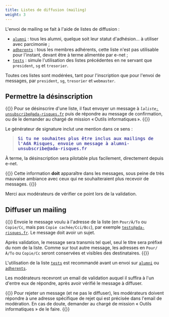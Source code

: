 ```yaml
---
title: Listes de diffusion (mailing)
weight: 3
---
```


L'envoi de mailing se fait à l'aide de listes de diffusion :

- [`alumni`](mailto:alumni@ada-risques.fr) : tous les alumni, quelque soit leur statut d'adhésion... à utiliser avec parcimonie ;
- [`adherents`](mailto:adherents@ada-risques.fr) : tous les membres adhérents, cette liste n'est pas utilisable pour l'instant, devant être à terme alimentée par <a class="app-name">e-net</a> ;
- [`tests`](mailto:tests@ada-risques.fr) : simule l'utilisation des listes précédentes en ne servant que `president`, `sg` et `tresorier`.

Toutes ces listes sont modérées, tant pour l'inscription que pour l'envoi de messages, par `president`, `sg`, `tresorier` et `webmaster`.

## Permettre la désinscription

{{<panel style="info">}}
Pour se désinscrire d'une liste, il faut envoyer un message à <code><var>laliste</var>-unsubscribe@ada-risques.fr</code> puis de répondre au message de confirmation, ou de le demander au chargé de mission « Outils informatiques ».
{{</panel>}}

Le générateur de signature inclut une mention dans ce sens :
<blockquote>
    <div style="font-family: monospace; color: rgb(0, 0, 128);">
        <p class="small mb-0">Si tu ne souhaites plus être inclus aux mailings de l'AdA Risques, envoie un message à alumni-unsubscribe@ada-risques.fr</a></p>
    </div>
</blockquote>

À terme, la désinscription sera pilotable plus facilement, directement depuis <a class="app-name">e-net</a>.

{{<panel style="danger" title="Soit cool !">}}
Cette information **doit** apparaître dans les messages, sous peine de très mauvaise ambiance avec ceux qui ne souhaiteraient plus recevoir de messages.
{{</panel>}}

Merci aux modérateurs de vérifier ce point lors de la validation.

## Diffuser un mailing

{{<panel style="warning">}}
Envoie le message voulu à l'adresse de la liste  (en `Pour/À/To` ou `Copie/Cc`, mais pas `Copie cachée/Cci/Bcc`), par exemple [`tests@ada-risques.fr`](mailto:tests@ada-risques.fr). Le message doit avoir un sujet.

Après validation, le message sera transmis tel quel, seul le titre sera préfixé du nom de la liste.
Comme sur tout autre message, les adresses en `Pour/À/To` ou `Copie/Cc` seront conservées et visibles des destinataires.
{{</panel>}}

L'utilisation de la liste [`tests`](mailto:tests@ada-risques.fr) est recommandé avant un envoi sur [`alumni`](mailto:alumni@ada-risques.fr) ou [`adherents`](mailto:adherents@ada-risques.fr).

Les modérateurs recevront un email de validation auquel il suffira à l'un d'entre eux de répondre, après avoir vérifié le message à diffuser.

{{<panel style="info">}}
Pour rejeter un message (et ne pas le diffuser), les modérateurs doivent répondre à une adresse spécifique de rejet qui est précisée dans l'email de modération. En cas de doute, demander au chargé de mission « Outils informatiques » de le faire.
{{</panel>}}
